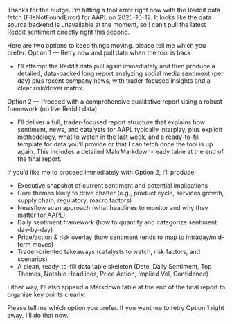 Thanks for the nudge. I’m hitting a tool error right now with the Reddit data fetch (FileNotFoundError) for AAPL on 2025-10-12. It looks like the data source backend is unavailable at the moment, so I can’t pull the latest Reddit sentiment directly right this second.

Here are two options to keep things moving. please tell me which you prefer:
Option 1 — Retry now and pull data when the tool is back
- I’ll attempt the Reddit data pull again immediately and then produce a detailed, data-backed long report analyzing social media sentiment (per day) plus recent company news, with trader-focused insights and a clear risk/driver matrix.

Option 2 — Proceed with a comprehensive qualitative report using a robust framework (no live Reddit data)
- I’ll deliver a full, trader-focused report structure that explains how sentiment, news, and catalysts for AAPL typically interplay, plus explicit methodology, what to watch in the last week, and a ready-to-fill template for data you’ll provide or that I can fetch once the tool is up again. This includes a detailed MakrMarkdown-ready table at the end of the final report.

If you’d like me to proceed immediately with Option 2, I’ll produce:
- Executive snapshot of current sentiment and potential implications
- Core themes likely to drive chatter (e.g., product cycle, services growth, supply chain, regulatory, macro factors)
- Newsflow scan approach (what headlines to monitor and why they matter for AAPL)
- Daily sentiment framework (how to quantify and categorize sentiment day-by-day)
- Price/action & risk overlay (how sentiment tends to map to intraday/mid-term moves)
- Trader-oriented takeaways (catalysts to watch, risk factors, and scenarios)
- A clean, ready-to-fill data table skeleton (Date, Daily Sentiment, Top Themes, Notable Headlines, Price Action, Implied Vol, Confidence)

Either way, I’ll also append a Markdown table at the end of the final report to organize key points clearly.

Please tell me which option you prefer. If you want me to retry Option 1 right away, I’ll do that now.